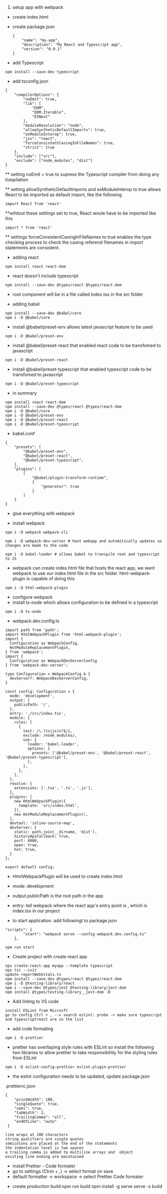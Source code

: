 1. setup app with webpack

- create index.html

- create package.json

  ```
  {
      "name": "my-app",
      "description": "My React and Typescript app",
      "version": "0.0.1"
  }
  ```

- add Typescript

```
npm install --save-dev typescript
```

- add tsconfig.json

```
{
    "compilerOptions": {
        "noEmit": true,
        "lib": [
            "DOM",
            "DOM.Iterable",
            "ESNext"
        ],
        "moduleResolution": "node",
        "allowSyntheticDefaultImports": true,
        "esModuleInterop": true,
        "jsx": "react",
        "forceConsistentCasingInFileNames": true,
        "strict": true
    },
    "include": ["src"],
    "exclude": ["node_modules", "dist"]
}
```

\*\* setting noEmit = true to supress the Typescript compiler from doing any traspilation

\*\* setting allowSyntheticDefaultImports and esModuleInterop to true allows React to be imported as default import, like the following

```
import React from 'react'
```

\*\*wihtout these settings set to true, React woule have to be imported like this

```
import * from 'react'
```

\*\* settings forceConsistentCasingInFileNames to true enables the type checking process to check the casing referend filenames in import statements are consistent.

- adding react

```
npm install react react-dom
```

- react doesn't include typescript

```
npm install --save-dev @types/react @types/react-dom
```

- root component will be in a file called index.tsx in the _src_ folder

- adding babel

```
npm install --save-dev @babel/core
npm i -D @babel/core
```

- install @babel/preset-env allows latest javascript feature to be used

```
npm i -D @babel/preset-env
```

- install @babel/preset-react that enabled react code to be transfomed to javascript

```
npm i -D @babel/preset-react
```

- install @babel/preset-typescript that enabled typescript code to be transfomed to javascript

```
npm i -D @babel/preset-typescript
```

- in summary

```
npm install react react-dom
npm install --save-dev @types/react @types/react-dom
npm i -D @babel/core
npm i -D @babel/preset-env
npm i -D @babel/preset-react
npm i -D @babel/preset-typescript
```

- babel.conf

```
{
    "presets": [
        "@babel/preset-env",
        "@babel/preset-react",
        "@babel/preset-typescript",
    ],
    "plugins": [
        [
            "@babel/plugin-transform-runtime",
            {
                "generator": true
            }
        ]
    ]
}
```

- glue everything with webpack

- install webpack

```
npm i -D webpack webpack-cli

npm i -D webpack-dev-server # host webapp and automitically updates as changes are made to the code

npm i -D babel-loader # allows babel to transpile reat and typescript to JS
```

- webpack can create index.html file that hosts the react app, we want webpack to use our index.html file in the src folder. html-webpack-plugin is capable of doing this

```
npm i -D html-webpack-plugin
```

- configure webpack
- install ts-node which allows configuration to be defined in a typescript

```
npm i -D ts-node
```

- webpack.dev.config.ts

```
import path from 'path';
import HtmlWebpackPlugin from 'html-webpack-plugin';
import {
  Configuration as WebpackConfig,
  HotModuleReplacementPlugin,
} from 'webpack';
import {
  Configuration as WebpackDevServerConfig
} from 'webpack-dev-server';

type Configuration = WebpackConfig & {
  devServer?: WebpackDevServerConfig;
}

const config: Configuration = {
  mode: 'development',
  output: {
    publicPath: '/',
  },
  entry: './src/index.tsx',
  module: {
    rules: [
      {
        test: /\.(ts|js)x?$/i,
        exclude: /node_modules/,
        use: {
          loader: 'babel-loader',
          options: {
            presets: ['@babel/preset-env', '@babel/preset-react', '@babel/preset-typescript'],
          },
        },
      },
    ],
  },
  resolve: {
    extensions: ['.tsx', '.ts', '.js'],
  },
  plugins: [
    new HtmlWebpackPlugin({
      template: 'src/index.html',
    }),
    new HotModuleReplacementPlugin(),
  ],
  devtool: 'inline-source-map',
  devServer: {
    static: path.join(__dirname, 'dist'),
    historyApiFallback: true,
    port: 4000,
    open: true,
    hot: true,
  }
};

export default config;
```

- HtmlWebpackPlugin will be used to create index.html
- mode: development
- output.publicPath is the root path in the app
- entry: tell webpack where the react app's entry point is , which is index.tsx in our project

- to start application. add followingt to package.json

```
"scripts": {
        "start": "webpack serve --config webpack.dev.config.ts"
    },

npm run start
```

- Create project with create react app

```
npx create-react-app myapp --template typescript
npx tsc --init
update reportWebVitals.ts
npm install --save-dev @types/react @types/react-dom
npm i -D @testing-library/react
npm i --save-dev @types/jest @testing-library/jest-dom
npm install @types/testing-library__jest-dom -D
```

- Add linting to VS code

```
install ESLint from Microsft
go to config Ctrl + , --> search eslint: probe -> make sure typescript and typescriptreact are in the list

```

- add code formating

```
npm i -D prettier
```

- prettier has overllaping style rules with ESLint so install the following two libraries to allow prettier to take responsibilitiy for the styling rules from ESLint

```
npm i -D eslint-config-prettier eslint-plugin-prettier
```

- the eslint configuration needs to be updated, update package.json

.prettierrc.json

```
{
    "printWidth": 100,
    "singleQuote": true,
    "semi": true,
    "tabWidth": 2,
    "trailingComma": "all",
    "endOfLine": "auto"
 }

line wraps at 100 characters
string qualifiers are single quotes
semicolons are placed at the end of the statements
the indentation level is two spaces
a trailing comma is added to multiline arrays and  object
existing line ending are maintained
```

- install Prettier - Code formater
- go to settings (Ctrm + ,) -> select format on save
- default formatter -> workspace -> select Prettier Code formater

* create production build
  npm run build
  npm install -g serve
  serve -s build
